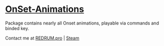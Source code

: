 # [OnSet-Animations](https://playonset.com)
Package contains nearly all Onset animations, playable via commands and binded key.


Contact me at [REDRUM.pro](https://redrum.pro) | [Steam](https://steamcommunity.com/id/M4er/)
